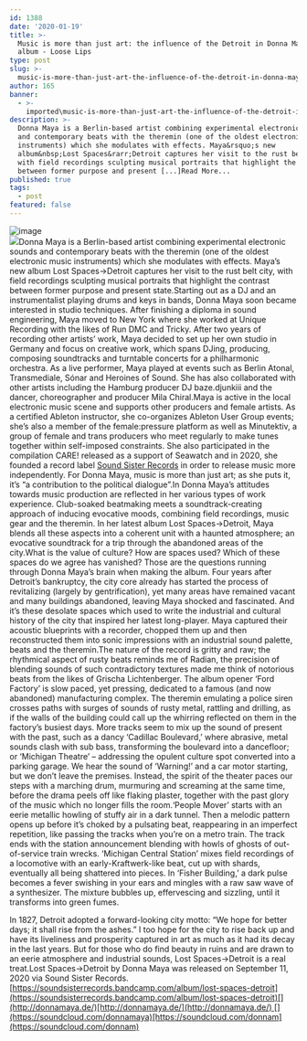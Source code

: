 ```yaml
---
id: 1388
date: '2020-01-19'
title: >-
  Music is more than just art: the influence of the Detroit in Donna Mays's new
  album - Loose Lips
type: post
slug: >-
  music-is-more-than-just-art-the-influence-of-the-detroit-in-donna-mayss-new-album
author: 165
banner:
  - >-
    imported\music-is-more-than-just-art-the-influence-of-the-detroit-in-donna-mayss-new-album\image1388.jpeg
description: >-
  Donna Maya is a Berlin-based artist combining experimental electronic sounds
  and contemporary beats with the theremin (one of the oldest electronic music
  instruments) which she modulates with effects. Maya&rsquo;s new
  album&nbsp;Lost Spaces&rarr;Detroit captures her visit to the rust belt city,
  with field recordings sculpting musical portraits that highlight the contrast
  between former purpose and present [...]Read More...
published: true
tags:
  - post
featured: false
---
```

![image](../imported\music-is-more-than-just-art-the-influence-of-the-detroit-in-donna-mayss-new-album\image1388.jpeg)  
![](https://lh4.googleusercontent.com/TDB8kBnY2cybX08DvtUIP95m8r_LAC7jUdWUBr_aMzWHD_j6VMbnBoXr6MbbtNbcFYFnCvs9WmnxQ3RnB0Uo7Aa0PI0ykz_hMHfzN8h2RY4-hsjgCSFdZsvRvsvHp35v4Ahx1nuY)[](https://f4.bcbits.com/img/a3222020883_10.jpg)Donna Maya is a Berlin-based artist combining experimental electronic sounds and contemporary beats with the theremin (one of the oldest electronic music instruments) which she modulates with effects. Maya’s new album Lost Spaces→Detroit captures her visit to the rust belt city, with field recordings sculpting musical portraits that highlight the contrast between former purpose and present state.Starting out as a DJ and an instrumentalist playing drums and keys in bands, Donna Maya soon became interested in studio techniques. After finishing a diploma in sound engineering, Maya moved to New York where she worked at Unique Recording with the likes of Run DMC and Tricky. After two years of recording other artists’ work, Maya decided to set up her own studio in Germany and focus on creative work, which spans DJing, producing, composing soundtracks and turntable concerts for a philharmonic orchestra. As a live performer, Maya played at events such as Berlin Atonal, Transmediale, Sónar and Heroines of Sound. She has also collaborated with other artists including the Hamburg producer DJ baze.djunkiii and the dancer, choreographer and producer Mila Chiral.[](https://youtu.be/oO1-aR_mb9c?t=9037)Maya is active in the local electronic music scene and supports other producers and female artists. As a certified Ableton instructor, she co-organizes Ableton User Group events; she’s also a member of the female:pressure platform as well as Minutektiv, a group of female and trans producers who meet regularly to make tunes together within self-imposed constraints. She also participated in the compilation CARE! released as a support of Seawatch and in 2020, she founded a record label [Sound Sister Records](http://soundsister-records.de/) in order to release music more independently. For Donna Maya, music is more than just art; as she puts it, it’s “a contribution to the political dialogue”.In Donna Maya’s attitudes towards music production are reflected in her various types of work experience. Club-soaked beatmaking meets a soundtrack-creating approach of inducing evocative moods, combining field recordings, music gear and the theremin. In her latest album Lost Spaces→Detroit, Maya blends all these aspects into a coherent unit with a haunted atmosphere; an evocative soundtrack for a trip through the abandoned areas of the city.What is the value of culture? How are spaces used? Which of these spaces do we agree has vanished? Those are the questions running through Donna Maya’s brain when making the album. Four years after Detroit’s bankruptcy, the city core already has started the process of revitalizing (largely by gentrification), yet many areas have remained vacant and many buildings abandoned, leaving Maya shocked and fascinated. And it’s these desolate spaces which used to write the industrial and cultural history of the city that inspired her latest long-player. Maya captured their acoustic blueprints with a recorder, chopped them up and then reconstructed them into sonic impressions with an industrial sound palette, beats and the theremin.The nature of the record is gritty and raw; the rhythmical aspect of rusty beats reminds me of Radian, the precision of blending sounds of such contradictory textures made me think of notorious beats from the likes of Grischa Lichtenberger. The album opener ‘Ford Factory’ is slow paced, yet pressing, dedicated to a famous (and now abandoned) manufacturing complex. The theremin emulating a police siren crosses paths with surges of sounds of rusty metal, rattling and drilling, as if the walls of the building could call up the whirring reflected on them in the factory’s busiest days. More tracks seem to mix up the sound of present with the past, such as a dancy ‘Cadillac Boulevard,’ where abrasive, metal sounds clash with sub bass, transforming the boulevard into a dancefloor; or ‘Michigan Theatre’ – addressing the opulent culture spot converted into a parking garage. We hear the sound of ‘Warning!’ and a car motor starting, but we don’t leave the premises. Instead, the spirit of the theater paces our steps with a marching drum, murmuring and screaming at the same time, before the drama peels off like flaking plaster, together with the past glory of the music which no longer fills the room.‘People Mover’ starts with an eerie metallic howling of stuffy air in a dark tunnel. Then a melodic pattern opens up before it’s choked by a pulsating beat, reappearing in an imperfect repetition, like passing the tracks when you’re on a metro train. The track ends with the station announcement blending with howls of ghosts of out-of-service train wrecks. ‘Michigan Central Station’ mixes field recordings of a locomotive with an early-Kraftwerk-like beat, cut up with shards, eventually all being shattered into pieces. In ‘Fisher Building,’ a dark pulse becomes a fever swishing in your ears and mingles with a raw saw wave of a synthesizer. The mixture bubbles up, effervescing and sizzling, until it transforms into green fumes.

[](https://www.youtube.com/watch?v=Vv7r0Hcg1cQ)In 1827, Detroit adopted a forward-looking city motto: “We hope for better days; it shall rise from the ashes.” I too hope for the city to rise back up and have its liveliness and prosperity captured in art as much as it had its decay in the last years. But for those who do find beauty in ruins and are drawn to an eerie atmosphere and industrial sounds, Lost Spaces→Detroit is a real treat.Lost Spaces→Detroit by Donna Maya was released on September 11, 2020 via Sound Sister Records.[](https://soundsisterrecords.bandcamp.com/album/lost-spaces-detroit)[https://soundsisterrecords.bandcamp.com/album/lost-spaces-detroit](https://soundsisterrecords.bandcamp.com/album/lost-spaces-detroit)[](http://donnamaya.de/)[http://donnamaya.de/](http://donnamaya.de/) [](https://soundcloud.com/donnamaya)[https://soundcloud.com/donnam](https://soundcloud.com/donnam)